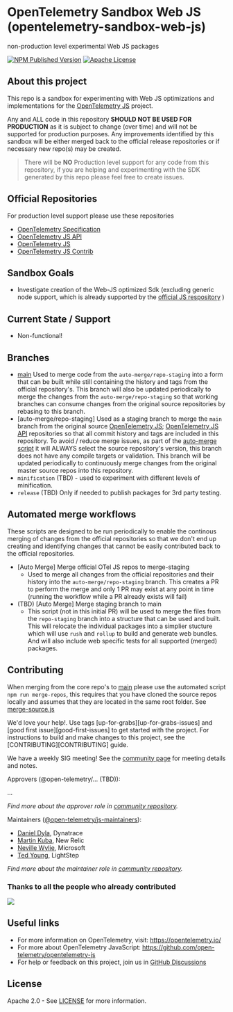# OpenTelemetry Sandbox Web JS (opentelemetry-sandbox-web-js)

non-production level experimental Web JS packages

[![NPM Published Version][npm-img]][npm-url]
[![Apache License][license-image]][license-image]

## About this project

This repo is a sandbox for experimenting with Web JS optimizations and implementations for the [OpenTelemetry JS](https://github.com/open-telemetry/opentelemetry-js) project.

Any and ALL code in this repository __SHOULD NOT BE USED FOR PRODUCTION__ as it is subject to change (over time) and will not be supported for production purposes. Any improvements identified by this sandbox will be either merged back to the official release repositories or if necessary new repo(s) may be created.

> There will be __NO__ Production level support for any code from this repository, if you are helping and experimenting with the SDK generated by this repo please feel free to create issues.

## Official Repositories

For production level support please use these repositories

- [OpenTelemetry Specification](https://github.com/open-telemetry/opentelemetry-specification)
- [OpenTelemetry JS API](https://github.com/open-telemetry/opentelemetry-js-api)
- [OpenTelemetry JS](https://github.com/open-telemetry/opentelemetry-js)
- [OpenTelemetry JS Contrib](https://github.com/open-telemetry/opentelemetry-js-contrib)

## Sandbox Goals

- Investigate creation of the Web-JS optimized Sdk (excluding generic node support, which is already supported by the [official JS respository](https://github.com/open-telemetry/opentelemetry-js) )

## Current State / Support

- Non-functional!

## Branches

- [main](https://github.com/open-telemetry/opentelemetry-sandbox-web-js) Used to merge code from the `auto-merge/repo-staging` into a form that can be built while still containing the history and tags from the official repository's. This branch will also be updated periodically to merge the changes from the `auto-merge/repo-staging` so that working branches can consume changes from the original source repositories by rebasing to this branch.
- [auto-merge/repo-staging] Used as a staging branch to merge the `main` branch from the original source [OpenTelemetry JS](https://github.com/open-telemetry/opentelemetry-js);  [OpenTelemetry JS API](https://github.com/open-telemetry/opentelemetry-js-api) repositories so that all commit history and tags are included in this repository. To avoid / reduce merge issues, as part of the [auto-merge script](./sandbox-tools/merge-repos/) it will ALWAYS select the source repository's version, this branch does not have any compile targets or validation. This branch will be updated periodically to continuously merge changes from the original master source repos into this repository.
- `minification` (TBD) - used to experiment with different levels of minification.
- `release` (TBD) Only if needed to publish packages for 3rd party testing.

## Automated merge workflows

These scripts are designed to be run periodically to enable the continous merging of changes from the official repositories so that we don't end up creating and identifying changes that cannot be easily contributed back to the official repositories.

- [Auto Merge] Merge official OTel JS repos to merge-staging
  - Used to merge all changes from the official repositories and their history into the `auto-merge/repo-staging` branch. This creates a PR to perform the merge and only 1 PR may exist at any point in time (running the workflow while a PR already exists will fail)
- (TBD) [Auto Merge] Merge staging branch to main
  - This script (not in this initial PR) will be used to merge the files from the `repo-staging` branch into a structure that can be used and built. This will relocate the individual packages into a simplier stucture which will use `rush` and `rollup` to build and generate web bundles. And will also include web specific tests for all supported (merged) packages.

## Contributing

When merging from the core repo's to [main](https://github.com/open-telemetry/opentelemetry-sandbox-web-js) please use the automated script `npm run merge-repos`, this requires that you have cloned the source repos locally and assumes that they are located in the same root folder. See [merge-source.js](./scripts/merge-source.js)

We'd love your help!. Use tags [up-for-grabs][up-for-grabs-issues] and
[good first issue][good-first-issues] to get started with the project. For
instructions to build and make changes to this project, see the
[CONTRIBUTING][CONTRIBUTING] guide.

We have a weekly SIG meeting! See the [community page](https://github.com/open-telemetry/community#javascript-sdk) for meeting details and notes.

Approvers (@open-telemetry/... (TBD)):

...

*Find more about the approver role in [community repository](https://github.com/open-telemetry/community/blob/main/community-membership.md#approver).*

Maintainers ([@open-telemetry/js-maintainers](https://github.com/orgs/open-telemetry/teams/sandbox-web-js-maintainers)):

- [Daniel Dyla](https://github.com/dyladan), Dynatrace
- [Martin Kuba](https://github.com/martinkuba), New Relic
- [Neville Wylie](https://github.com/MSNev), Microsoft
- [Ted Young](https://github.com/tedsuo), LightStep

*Find more about the maintainer role in [community repository](https://github.com/open-telemetry/community/blob/main/community-membership.md#maintainer).*

### Thanks to all the people who already contributed

<a href="https://github.com/open-telemetry/opentelemetry-sandbox-web-js/graphs/contributors">
  <img src="https://contributors-img.web.app/image?repo=open-telemetry/opentelemetry-sandbox-web-js" />
</a>

## Useful links

- For more information on OpenTelemetry, visit: <https://opentelemetry.io/>
- For more about OpenTelemetry JavaScript: <https://github.com/open-telemetry/opentelemetry-js>
- For help or feedback on this project, join us in [GitHub Discussions][discussions-url]

## License

Apache 2.0 - See [LICENSE][license-url] for more information.

[discussions-url]: https://github.com/open-telemetry/opentelemetry-js/discussions
[license-url]: https://github.com/open-telemetry/opentelemetry-js/blob/main/LICENSE
[license-image]: https://img.shields.io/badge/license-Apache_2.0-green.svg?style=flat
[npm-url]: https://www.npmjs.com/package/@opentelemetry/sandbox-core
[npm-img]: https://badge.fury.io/js/%40opentelemetry%2Fcore.svg
